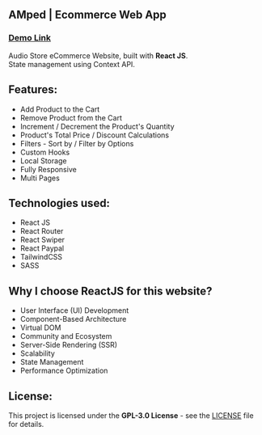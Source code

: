 ## AMped | Ecommerce Web App

### [Demo Link](https://amped.onrender.com) 

Audio Store eCommerce Website, built with **React JS**. <br/>
State management using Context API.
<br/>

## Features:
- Add Product to the Cart
- Remove Product from the Cart
- Increment / Decrement the Product's Quantity
- Product's Total Price / Discount Calculations
- Filters - Sort by / Filter by Options
- Custom Hooks
- Local Storage
- Fully Responsive
- Multi Pages


## Technologies used:
- React JS
- React Router
- React Swiper
- React Paypal
- TailwindCSS
- SASS

## Why I choose ReactJS for this website?
- User Interface (UI) Development
- Component-Based Architecture
- Virtual DOM
- Community and Ecosystem
- Server-Side Rendering (SSR)
- Scalability
- State Management
- Performance Optimization

## License:

This project is licensed under the **GPL-3.0 License** - see the [LICENSE](LICENSE.md) file for details.
